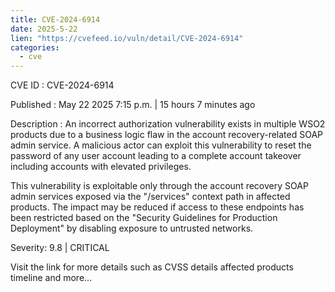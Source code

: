 ```yaml
---
title: CVE-2024-6914
date: 2025-5-22
lien: "https://cvefeed.io/vuln/detail/CVE-2024-6914"
categories:
  - cve
---
```


CVE ID : CVE-2024-6914

Published :  May 22
2025
7:15 p.m. | 15 hours
7 minutes ago

Description : An incorrect authorization vulnerability exists in multiple WSO2 products due to a business logic flaw in the account recovery-related SOAP admin service. A malicious actor can exploit this vulnerability to reset the password of any user account
leading to a complete account takeover
including accounts with elevated privileges.

This vulnerability is exploitable only through the account recovery SOAP admin services exposed via the "/services" context path in affected products. The impact may be reduced if access to these endpoints has been restricted based on the "Security Guidelines for Production Deployment" by disabling exposure to untrusted networks.

Severity: 9.8 | CRITICAL

Visit the link for more details
such as CVSS details
affected products
timeline
and more...
